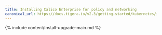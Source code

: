 ```yaml
---
title: Installing Calico Enterprise for policy and networking
canonical_url: https://docs.tigera.io/v2.3/getting-started/kubernetes/installation/calico
---
```


{% include content/install-upgrade-main.md %}
